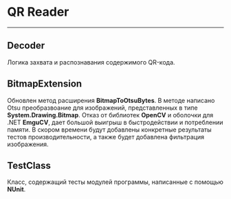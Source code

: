 ﻿# QR Reader
***
## Decoder

Логика захвата и распознавания содержимого QR-кода.

## BitmapExtension

Обновлен метод расширения __BitmapToOtsuBytes__.
В методе написано Otsu преобразвоание для изображений, представленных в типе __System.Drawing.Bitmap__.
Отказ от библиотек __OpenCV__ и оболочки для .NET __EmguCV__, дает большой выигрыш в быстродействии и потреблении памяти.
В скором времени будут добавлены конкретные результаты тестов производительности, а также будет добавлена фильтрация изображения.

## TestClass

Класс, содержащий тесты модулей программы, написанные с помощью __NUnit__.  
